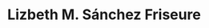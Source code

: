 ---
title: "Lizbeth M. Sánchez Friseure"
url: /heidelberg/lizbeth-m-sanchez-friseure/
shop: Friseur
---